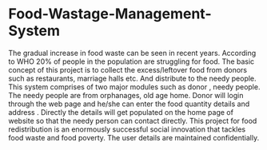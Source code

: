 # Food-Wastage-Management-System
The gradual increase in food waste can be seen in recent years. According to WHO 20% of people in the population are struggling for food. The basic concept of this project is to collect the excess/leftover food from donors such as restaurants, marriage halls etc. And distribute to the needy people.
                        This system comprises of two major modules such as donor , needy people. The needy people are from orphanages, old age home. Donor will login through the web page and he/she can enter the food quantity details and address . Directly the details will get populated on the home page of website so that the needy person can contact directly. This project for food redistribution is an enormously successful social innovation that tackles food waste and food poverty. The user details are maintained confidentially.
